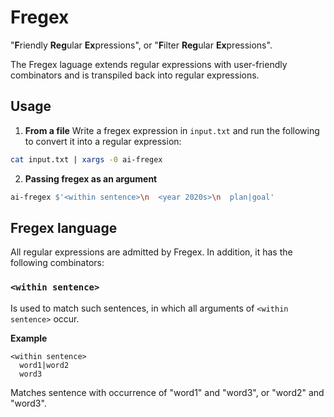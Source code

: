 # Fregex

"**F**riendly **Reg**ular **Ex**pressions", or "**F**ilter **Reg**ular **Ex**pressions".

The Fregex laguage extends regular expressions with user-friendly combinators and is transpiled back into regular expressions.


## Usage


1. **From a file**
   Write a fregex expression in `input.txt` and run the following to convert it into a regular expression:

```bash
cat input.txt | xargs -0 ai-fregex
```

2. **Passing fregex as an argument**

```bash
ai-fregex $'<within sentence>\n  <year 2020s>\n  plan|goal'
```
## Fregex language

All regular expressions are admitted by Fregex.
In addition, it has the following combinators:

### `<within sentence>`

Is used to match such sentences, in which all arguments of `<within sentence>` occur.

**Example**
```
<within sentence>
  word1|word2
  word3
```
Matches sentence with occurrence of "word1" and "word3", or "word2" and "word3".
